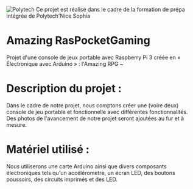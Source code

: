 ![Polytech](http://www.polytechnice.fr/jahia/jsp/jahia/templates/inc/img/polytech_nice-sophia.png)
Ce projet est réalisé dans le cadre de la formation de prépa intégrée de Polytech'Nice Sophia

# Amazing RasPocketGaming
Projet d'une console de jeux portable avec Raspberry Pi 3 créée en « Électronique avec Arduino » : l'Amazing RPG ~


# Description du projet :
Dans le cadre de notre projet, nous comptons créer une (voire deux) console de jeu portable et fonctionnelle avec différentes fonctionnalités.
Des photos de l'avancement de notre projet seront ajoutées au fur et à mesure.


# Matériel utilisé :
Nous utiliserons une carte Arduino ainsi que divers composants électroniques tels qu'un accéléromètre, un écran LED, des boutons poussoirs, des circuits imprimés et des LED.
